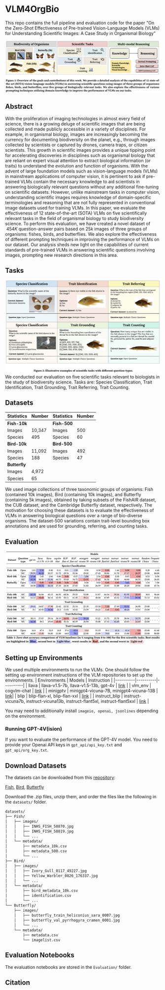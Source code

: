 # VLM4OrgBio

This repo contains the full pipeline and evaluation code for the paper "On the Zero-Shot Effectiveness of Pre-trained Vision-Language Models (VLMs) for Understanding Scientific Images: A Case Study in Organismal Biology"

![Alt text](assests/fig1.png)

## Abstract
With the proliferation of imaging technologies in almost every field of science, there is a growing deluge of scientific images that are being collected and made publicly accessible in a variety of disciplines. For example, in organismal biology, images are increasingly becoming the currency for documenting biodiversity on the planet, e.g., through images collected by scientists or captured by drones, camera traps, or citizen scientists.  This growth in scientific images provides a unique tipping point for accelerating discoveries in disciplines such as organismal biology that are reliant on expert visual attention to extract biological information (or traits) to understand the evolution and function of organisms.
With the advent of large foundation models such as vision-language models (VLMs) in mainstream applications of computer vision, it is pertinent to ask if pre-trained VLMs contain the necessary knowledge to aid scientists in answering biologically relevant questions without any additional fine-tuning on scientific datasets. However, unlike mainstream tasks in computer vision, understanding scientific images requires knowledge of domain-specific  terminologies  and reasoning that are not fully represented in conventional image datasets used for training VLMs. In this paper, we evaluate the effectiveness of 12 state-of-the-art (SOTA) VLMs on five scientifically relevant tasks in the field of organismal biology to study biodiversity science. To perform this evaluation, we have created a novel dataset of $~454K$ question-answer pairs based on $25k$ images of three  groups of organisms: fishes, birds, and butterflies. We also explore the effectiveness of different prompting techniques in improving the performance of VLMs on our dataset. Our analysis sheds new light on the capabilities of current standards of pre-trained VLMs in answering scientific questions involving images, prompting new research directions in this area.


## Tasks
![Alt text](assests/tasks.png)
We conducted our evaluation on five scientific tasks relevant to biologists in the study of biodiversity science. Tasks are: Species Classification, Trait Identification, Trait Grounding, Trait Referring, Trait Counting.

## Datasets
| Statistics | Number | Statistics | Number |
|----------|----------|----------|----------|
| **Fish-10k**| | **Fish-500** | |
|Images | 10,347 | Images | 500 |
|Species | 495 | Species | 60 | 
| **Bird-10k** | |**Bird-500** | |
|Images | 11,092 | Images | 492 |
|Species | 188 | Species | 47 |
| **Butterfly** | | | |
|Images | 4,972 |  | | |
|Species | 65 | | | |

We used image collections of three taxonomic groups of organisms: Fish (contained 10k images), Bird (containing 10k images), and Butterfly (containing 5k images), obtained by taking subsets of the FishAIR dataset, the CUB dataset, and the Cambridge Butterfly dataset, respectively. The motivation for choosing these datasets is to evaluate the effectiveness of VLMs in answering biological questions over a range of bio-diverse organisms.
The dataset-500 variations contain trait-level bounding box annotations and are used for grounding, referring, and counting tasks.

## Evaluation

![Alt text](assests/results.png)

## Setting up Environments
We used multiple environments to run the VLMs. One should follow the setting up environment instructions of the VLM repositories to set up the environments.
| Environments | Models | Instruction |
|----------|----------|----------|
| llava | llava-v1.5-7b, llava-v1.5-13b, gpt-4v | [link](https://github.com/haotian-liu/LLaVA?tab=readme-ov-file#install) |
| vlm_env | cogvlm-chat | [link](https://github.com/THUDM/CogVLM?tab=readme-ov-file#option-2deploy-cogvlm--cogagent-by-yourself) |
| minigptv | minigpt4-vicuna-7B, minigpt4-vicuna-13B | [link](https://github.com/Vision-CAIR/MiniGPT-4?tab=readme-ov-file#installation)|
| blip | blip-flan-xl, blip-flan-xxl | [link](https://github.com/salesforce/BLIP?tab=readme-ov-file#blip-bootstrapping-language-image-pre-training-for-unified-vision-language-understanding-and-generation) |
| instruct_blip | instruct-vicuna7b, instruct-vicuna13b, instruct-flant5xl, instruct-flant5xxl | [link](https://github.com/salesforce/LAVIS/blob/main/projects/instructblip/README.md#install-from-source) |

You may need to additionally install ```imageio, openai, jsonlines``` depending on the environment. 

### Running GPT-4V(ision)
If you want to evaluate the performance of the GPT-4V model. You need to provide your Openai API keys in ```gpt_api/api_key.txt``` and ```gpt_api/org_key.txt```.

## Download Datasets
The datasets can be downloaded from this [repository](https://osf.io/k2sp9/): 

[Fish](https://osf.io/k2sp9/files/osfstorage/65cd520cb018b60150213451), 
[Bird](https://osf.io/k2sp9/files/osfstorage/65cd5205b74cac0161836e87), 
[Butterfly](https://osf.io/k2sp9/files/osfstorage/65cd51dc6d0cb8015c1a9624)

Download the .zip files, unzip them, and order the files like the following in the ```datasets/``` folder.

```
datasets/
├── Fish/
│   ├── images/
│   │   ├── INHS_FISH_58870.jpg
│   │   ├── INHS_FISH_58819.jpg
│   │   └── ...
│   └── metadata/
│       ├── metadata_10k.csv
│       ├── metadata_500.csv
│       └── ...
├── Bird/
│   ├── images/
│   │   ├── Ivory_Gull_0117_49227.jpg
│   │   ├── Yellow_Warbler_0026_176337.jpg
│   │   └── ...
│   └── metadata/
│       ├── bird_metadata_10k.csv
│       ├── identification.csv
│       └── ...
└── Butterfly/
    ├── images/
    │   ├── butterfly_train_heliconius_sara_0007.jpg
    │   ├── butterfly_val_pyrrhogyra_cramen_0001.jpg
    │   └── ...
    └── metadata/
        ├── metadata.csv
        └── imagelist.csv
```


## Evaluation Notebooks
The evaluation notebooks are stored in the ```Evaluation/``` folder.


## Citation


